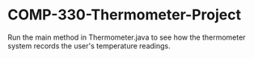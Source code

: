 # COMP-330-Thermometer-Project

Run the main method in Thermometer.java to see how the thermometer system records the user's temperature readings.
